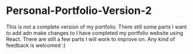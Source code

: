 # Personal-Portfolio-Version-2

This is not a complete version of my portfolio. There still some parts I want to add adn make changes to
I have completed my portfolio website using React. There are still a few parts I will work to improve on. 
Any kind of feedback is welcomed :)
